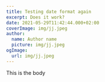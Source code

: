 ```yaml
---
title: Testing date format again
excerpt: Does it work?
date: 2021-05-29T11:42:44.000+02:00
coverImage: img/jj.jpeg
author:
  name: Author name
  picture: img/jj.jpeg
ogImage:
  url: img/jj.jpeg
---
```

This is the body